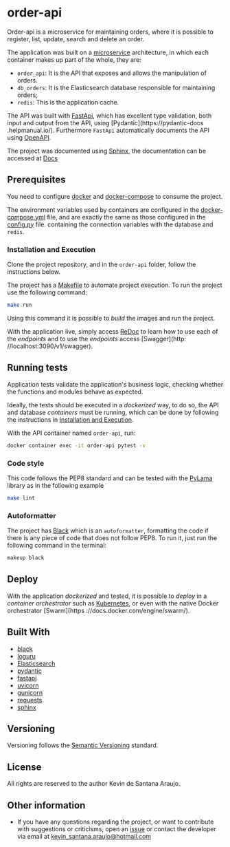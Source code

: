# order-api

Order-api is a microservice for maintaining orders, where it is possible to register, list, update, search and delete an order.

The application was built on a [microservice](https://martinfowler.com/articles/microservices.html) architecture, in which each container makes up part of the whole, they are:

* `order_api`: It is the API that exposes and allows the manipulation of orders.
* `db_orders`: It is the Elasticsearch database responsible for maintaining orders;
* `redis`: This is the application cache.

The API was built with [FastApi](https://fastapi.tiangolo.com/), which has excellent type validation, both input and output from the API, using [Pydantic](https://pydantic-docs .helpmanual.io/). Furthermore `FastApi` automatically documents the API using [OpenAPI](https://github.com/OAI/OpenAPI-Specification).

The project was documented using [Sphinx](https://www.sphinx-doc.org/en/master/), the documentation can be accessed at [Docs](http://localhost:3090/)

## Prerequisites

You need to configure [docker](https://docs.docker.com/) and [docker-compose](https://docs.docker.com/compose/) to consume the project.

The environment variables used by containers are configured in the [docker-compose.yml](docker-compose.yml) file, and are exactly the same as those configured in the [config.py](order-api/order_api/config.py) file. containing the connection variables with the database and `redis`.

### Installation and Execution

Clone the project repository, and in the `order-api` folder, follow the instructions below.

The project has a [Makefile](https://en.wikipedia.org/wiki/Make_(software)#Makefile) to automate project execution. To run the project use the following command:

```bash
make run
```

Using this command it is possible to _build_ the images and run the project.

With the application live, simply access [ReDoc](http://localhost:3090/v1/docs) to learn how to use each of the *endpoints* and to use the *endpoints* access [Swagger](http: //localhost:3090/v1/swagger).
## Running tests

Application tests validate the application's business logic, checking whether the functions and modules behave as expected.

Ideally, the tests should be executed in a _dockerized_ way, to do so, the API and database _containers_ must be running, which can be done by following the instructions in [Installation and Execution]().

With the API container named `order-api`, run:

```bash
docker container exec -it order-api pytest -v
```

### Code style

This code follows the PEP8 standard and can be tested with the [PyLama](https://github.com/klen/pylama) library as in the following example

```bash
make lint
```

### Autoformatter

The project has [Black](https://github.com/psf/black) which is an `autoformatter`, formatting the code if there is any piece of code that does not follow PEP8. To run it, just run the following command in the terminal:

```bash
makeup black
```

## Deploy

With the application _dockerized_ and tested, it is possible to _deploy_ in a _container orchestrator_ such as [Kubernetes](https://kubernetes.io/pt/), or even with the native Docker orchestrator [Swarm](https ://docs.docker.com/engine/swarm/).

## Built With

* [black](https://github.com/psf/black)
* [loguru](https://github.com/Delgan/loguru)
* [Elasticsearch](https://www.elastic.co/elasticsearch/)
* [pydantic](https://pydantic-docs.helpmanual.io)
* [fastapi](https://fastapi.tiangolo.com)
* [uvicorn](https://www.uvicorn.org)
* [gunicorn](https://gunicorn.org)
* [requests](https://requests.readthedocs.io/en/master/)
* [sphinx](https://www.sphinx-doc.org/en/master/)

## Versioning

Versioning follows the [Semantic Versioning](http://semver.org/) standard.

## License

All rights are reserved to the author Kevin de Santana Araujo.

## Other information

* If you have any questions regarding the project, or want to contribute with suggestions or criticisms, open an [issue]() or contact the developer via email at kevin_santana.araujo@hotmail.com
